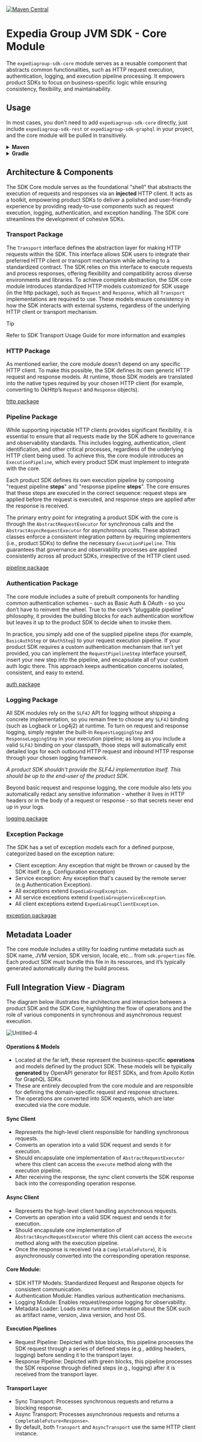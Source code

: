 [![Maven Central](https://img.shields.io/maven-central/v/com.expediagroup/expediagroup-sdk-core.svg)](https://search.maven.org/artifact/com.expediagroup/expediagroup-sdk-core)

# Expedia Group JVM SDK - Core Module
The `expediagroup-sdk-core` module serves as a reusable component that abstracts common functionalities, such as HTTP request execution, authentication, logging, and execution pipeline processing. It empowers product SDKs to focus on business-specific logic while ensuring consistency, flexibility, and maintainability.

## Usage
In most cases, you don’t need to add `expediagroup-sdk-core` directly, just include `expediagroup-sdk-rest` or `expediagroup-sdk-graphql` in your project, and the core module will be pulled in transitively.

<details>
  <summary><strong>Maven</strong></summary>

  Add the `expediagroup-sdk-core` as a dependency in your `pom.xml`:

  ```xml
  <dependency>
    <groupId>com.expediagroup</groupId>
    <artifactId>expediagroup-sdk-core</artifactId>
    <version>{latest-version}</version>
  </dependency>
  ```
</details>


<details>
  <summary><strong>Gradle</strong></summary>

  Add the `expediagroup-sdk-core` as a dependency in your `build.gradle`:

  ```gradle
  implementation 'com.expediagroup:expediagroup-sdk-core:{latest-version}'
  ```
</details>

## Architecture & Components
The SDK Core module serves as the foundational "shell" that abstracts the execution of requests and responses via an **injected** HTTP client. It acts as a toolkit, empowering product SDKs to deliver a polished and user-friendly experience by providing ready-to-use components such as request execution, logging, authentication, and exception handling. The SDK core streamlines the development of cohesive SDKs.

### Transport Package
The `Transport` interface defines the abstraction layer for making HTTP requests within the SDK. This interface allows SDK users to integrate their preferred HTTP client or transport mechanism while adhering to a standardized contract. The SDK relies on this interface to execute requests and process responses, offering flexibility and compatibility across diverse environments and libraries. To achieve complete abstraction, the SDK core module introduces standardized HTTP models customized for SDK usage (in the http package), such as `Request` and `Response`, which all `Transport` implementations are required to use. These models ensure consistency in how the SDK interacts with external systems, regardless of the underlying HTTP client or transport mechanism.

> [!TIP]
> Refer to SDK Transport Usage Guide for more information and examples

### HTTP Package
As mentioned earlier, the core module doesn’t depend on any specific HTTP client. To make this possible, the SDK defines its own generic HTTP request and response models. At runtime, those SDK models are translated into the native types required by your chosen HTTP client (for example, converting to OkHttp’s `Request` and `Response` objects).

[http package](https://github.com/ExpediaGroup/expediagroup-java-sdk/tree/main/expediagroup-sdk-core/src/main/kotlin/com/expediagroup/sdk/core/http)

### Pipeline Package
While supporting injectable HTTP clients provides significant flexibility, it is essential to ensure that all requests made by the SDK adhere to governance and observability standards. This includes logging, authentication, client identification, and other critical processes, regardless of the underlying HTTP client being used. To achieve this, the core module introduces an `ExecutionPipeline`, which every product SDK must implement to integrate with the core.

Each product SDK defines its own execution pipeline by composing "request pipeline **steps**" and "response pipeline **steps**". The core ensures that these steps are executed in the correct sequence: request steps are applied before the request is executed, and response steps are applied after the response is received.

The primary entry point for integrating a product SDK with the core is through the `AbstractRequestExecutor` for synchronous calls and the `AbstractAsyncRequestExecutor` for asynchronous calls. These abstract classes enforce a consistent integration pattern by requiring implementers (i.e., product SDKs) to define the necessary `ExecutionPipeline`. This guarantees that governance and observability processes are applied consistently across all product SDKs, irrespective of the HTTP client used.

[pipeline package](https://github.com/ExpediaGroup/expediagroup-java-sdk/tree/main/expediagroup-sdk-core/src/main/kotlin/com/expediagroup/sdk/core/pipeline)

### Authentication Package
The core module includes a suite of prebuilt components for handling common authentication schemes - such as Basic Auth & OAuth - so you don’t have to reinvent the wheel. True to the core’s “pluggable pipeline” philosophy, it provides the building blocks for each authentication workflow but leaves it up to the product SDK to decide when to invoke them.

In practice, you simply add one of the supplied pipeline steps (for example, `BasicAuthStep` or `OAuthStep`) to your request execution pipeline. If your product SDK requires a custom authentication mechanism that isn’t yet provided, you can implement the `RequestPipelineStep` interface yourself, insert your new step into the pipeline, and encapsulate all of your custom auth logic there. This approach keeps authentication concerns isolated, consistent, and easy to extend.

[auth package](https://github.com/ExpediaGroup/expediagroup-java-sdk/tree/main/expediagroup-sdk-core/src/main/kotlin/com/expediagroup/sdk/core/auth)

### Logging Package
All SDK modules rely on the `SLF4J` API for logging without shipping a concrete implementation, so you remain free to choose any `SLF4J` binding (such as Logback or Log4j2) at runtime. To turn on request and response logging, simply register the built-in `RequestLoggingStep` and `ResponseLoggingStep` in your execution pipeline; as long as you include a valid `SLF4J` binding on your classpath, those steps will automatically emit detailed logs for each outbound HTTP request and inbound HTTP response through your chosen logging framework.

_A product SDK shouldn't provide the SLF4J implementation itself. This should be up to the end-user of the product SDK._

Beyond basic request and response logging, the core module also lets you automatically redact any sensitive information - whether it lives in HTTP headers or in the body of a request or response - so that secrets never end up in your logs.

[logging package](https://github.com/ExpediaGroup/expediagroup-java-sdk/tree/main/expediagroup-sdk-core/src/main/kotlin/com/expediagroup/sdk/core/logging)

### Exception Package
The SDK has a set of exception models each for a defined purpose, categorized based on the exception nature:
- Client exception: Any exception that might be thrown or caused by the SDK itself (e.g. Configuration exception)
- Service exception: Any exception that's caused by the remote server (e.g Authentication Exception).
- All exceptions extend `ExpediaGroupException`.
- All service exceptions extend `ExpediaGroupServiceException`.
- All client exceptions extend `ExpediaGroupClientException`.

[exception packagae](https://github.com/ExpediaGroup/expediagroup-java-sdk/tree/main/expediagroup-sdk-core/src/main/kotlin/com/expediagroup/sdk/core/exception)


## Metadata Loader
The core module includes a utility for loading runtime metadata such as SDK name, JVM version, SDK version, locale, etc... from `sdk.properties` file. Each product SDK must bundle this file in its resources, and it’s typically generated automatically during the build process.

## Full Integration View - Diagram
The diagram below illustrates the architecture and interaction between a product SDK and the SDK Core, highlighting the flow of operations and the role of various components in synchronous and asynchronous request execution.

![Untitled-4](https://github.com/user-attachments/assets/65174c90-1881-4651-bef0-6554f00dab86)

#### Operations & Models
- Located at the far left, these represent the business-specific **operations** and models defined by the product SDK. These models will be typically **generated** by OpenAPI generator for REST SDKs, and from Apollo Kotlin for GraphQL SDKs.
- These are entirely decoupled from the core module and are responsible for defining the domain-specific request and response structures.
- The operations are converted into SDK requests, which are later executed via the core module.

#### Sync Client
- Represents the high-level client responsible for handling synchronous requests.
- Converts an operation into a valid SDK request and sends it for execution.
- Should encapsulate one implementation of `AbstractRequestExecutor` where this client can access the `execute` method along with the execution pipeline.
- After receiving the response, the sync client converts the SDK response back into the corresponding operation response.

#### Async Client
- Represents the high-level client handling asynchronous requests.
- Converts an operation into a valid SDK request and sends it for execution.
- Should encapsulate one implementation of `AbstractAsyncRequestExecutor` where this client can access the `execute` method along with the execution pipeline.
- Once the response is received (via a `CompletableFuture`), it is asynchronously converted into the corresponding operation response.

#### Core Module:
- SDK HTTP Models: Standardized Request and Response objects for consistent communication.
- Authentication Module: Handles various authentication mechanisms.
- Logging Module: Enables request/response logging for observability.
- Metadata Loader: Loads extra runtime information about the SDK such as artifact name, version, Java version, and host OS.

#### Execution Pipelines
- Request Pipeline: Depicted with blue blocks, this pipeline processes the SDK request through a series of defined steps (e.g., adding headers, logging) before sending it to the transport layer.
- Response Pipeline: Depicted with green blocks, this pipeline processes the SDK response through defined steps (e.g., logging) after it is received from the transport layer.

#### Transport Layer
- Sync Transport: Processes synchronous requests and returns a blocking response.
- Async Transport: Processes asynchronous requests and returns a `CompletableFuture<Response>`.
- By default, both `Transport` and `AsyncTransport` use the same HTTP client instance.






